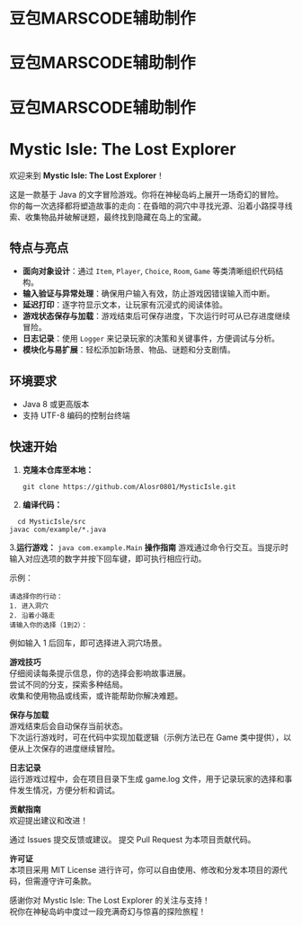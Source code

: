 # 豆包MARSCODE辅助制作
# 豆包MARSCODE辅助制作
# 豆包MARSCODE辅助制作
# Mystic Isle: The Lost Explorer

欢迎来到 **Mystic Isle: The Lost Explorer**！  

这是一款基于 Java 的文字冒险游戏。你将在神秘岛屿上展开一场奇幻的冒险。  
你的每一次选择都将塑造故事的走向：在昏暗的洞穴中寻找光源、沿着小路探寻线索、收集物品并破解谜题，最终找到隐藏在岛上的宝藏。  

## 特点与亮点

- **面向对象设计**：通过 `Item`, `Player`, `Choice`, `Room`, `Game` 等类清晰组织代码结构。
- **输入验证与异常处理**：确保用户输入有效，防止游戏因错误输入而中断。
- **延迟打印**：逐字符显示文本，让玩家有沉浸式的阅读体验。
- **游戏状态保存与加载**：游戏结束后可保存进度，下次运行时可从已存进度继续冒险。
- **日志记录**：使用 `Logger` 来记录玩家的决策和关键事件，方便调试与分析。
- **模块化与易扩展**：轻松添加新场景、物品、谜题和分支剧情。

## 环境要求

- Java 8 或更高版本  
- 支持 UTF-8 编码的控制台终端  

## 快速开始

1. **克隆本仓库至本地：**
   ```
   git clone https://github.com/Alosr0801/MysticIsle.git
   ```
2. **编译代码：**

  ```
    cd MysticIsle/src
  javac com/example/*.java
  ```
3.**运行游戏：**
    ```
    java com.example.Main
    ```
**操作指南**
游戏通过命令行交互。当提示时输入对应选项的数字并按下回车键，即可执行相应行动。  

示例：
```
请选择你的行动：
1. 进入洞穴
2. 沿着小路走
请输入你的选择（1到2）：
```
例如输入 1 后回车，即可选择进入洞穴场景。

**游戏技巧**  
仔细阅读每条提示信息，你的选择会影响故事进展。  
尝试不同的分支，探索多种结局。  
收集和使用物品或线索，或许能帮助你解决难题。  

**保存与加载**  
游戏结束后会自动保存当前状态。  
下次运行游戏时，可在代码中实现加载逻辑（示例方法已在 Game 类中提供），以便从上次保存的进度继续冒险。  

**日志记录**  
运行游戏过程中，会在项目目录下生成 game.log 文件，用于记录玩家的选择和事件发生情况，方便分析和调试。  

**贡献指南**  
欢迎提出建议和改进！  

通过 Issues 提交反馈或建议。 
提交 Pull Request 为本项目贡献代码。  

**许可证**  
本项目采用 MIT License 进行许可，你可以自由使用、修改和分发本项目的源代码，但需遵守许可条款。  

感谢你对 Mystic Isle: The Lost Explorer 的关注与支持！  
祝你在神秘岛屿中度过一段充满奇幻与惊喜的探险旅程！  

